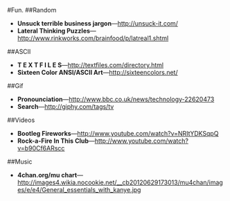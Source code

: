 #Fun.
##Random
* **Unsuck terrible business jargon**—http://unsuck-it.com/
* **Lateral Thinking Puzzles**—http://www.rinkworks.com/brainfood/p/latreal1.shtml

##ASCII
* **T E X T F I L E S**—http://textfiles.com/directory.html
* **Sixteen Color ANSI/ASCII Art**—http://sixteencolors.net/

##Gif
* **Pronounciation**—http://www.bbc.co.uk/news/technology-22620473
* **Search**—http://giphy.com/tags/tv

##Videos
* **Bootleg Fireworks**—http://www.youtube.com/watch?v=NRItYDKSqpQ 
* **Rock-a-Fire In This Club**—http://www.youtube.com/watch?v=b90Cf6ARscc

##Music
* **4chan.org/mu chart**—http://images4.wikia.nocookie.net/__cb20120629173013/mu4chan/images/e/e4/General_essentials_with_kanye.jpg
